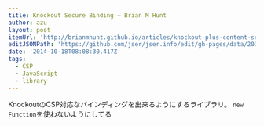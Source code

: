 ```yaml
---
title: Knockout Secure Binding – Brian M Hunt
author: azu
layout: post
itemUrl: 'http://brianmhunt.github.io/articles/knockout-plus-content-security-policy/'
editJSONPath: 'https://github.com/jser/jser.info/edit/gh-pages/data/2014/10/index.json'
date: '2014-10-18T08:08:30.417Z'
tags:
  - CSP
  - JavaScript
  - library
---
```

KnockoutのCSP対応なバインディングを出来るようにするライブラリ。
`new Function`を使わないようにしてる
